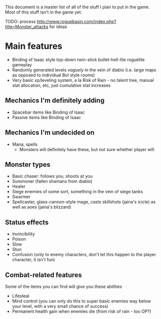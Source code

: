 This document is a master list of all of the stuff I plan to put in the game. Most of this
stuff isn't in the game yet.

TODO: process http://www.roguebasin.com/index.php?title=Monster_attacks for ideas

Main features
=============

* Binding of Isaac style top-down twin-stick bullet-hell-lite roguelite gameplay
* Randomly generated levels _vaguely_ in the vein of diablo (i.e. large maps as opposed to individual BoI style rooms)
* Very basic xp/leveling system, a la Risk of Rain - no talent tree, manual stat allocation, etc, just cumulative stat increases

Mechanics I'm definitely adding
-------------------------------

* Spacebar items like Binding of Isaac
* Passive items like Binding of Isaac

Mechanics I'm undecided on
--------------------------

* Mana, spells
  * Monsters will definitely have these, but not sure whether player will

Monster types
-------------

* Basic chaser: follows you, shoots at you
* Summoner (fallen shamans from diablo)
* Healer
* Siege enemies of some sort, something in the vein of siege tanks
* Swarmer
* Spellcaster, glass-cannon-style mage, casts skillshots (jaina's icicle) as well as aoes (jaina's blizzard)

Status effects
--------------

* Invincibility
* Poison
* Slow
* Stun
* Confusion (only to enemy characters, don't let this happen to the player character, it isn't fun)

Combat-related features
-----------------------

Some of the items you can find will give you these abilities

* Lifesteal
* Mind control (you can only do this to super basic enemies way below your level, with a very small chance of success)
* Permanent health gain when enemies die (from risk of rain - too OP?)
